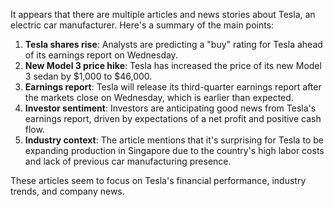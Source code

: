 It appears that there are multiple articles and news stories about Tesla, an electric car manufacturer. Here's a summary of the main points:

1. **Tesla shares rise**: Analysts are predicting a "buy" rating for Tesla ahead of its earnings report on Wednesday.
2. **New Model 3 price hike**: Tesla has increased the price of its new Model 3 sedan by $1,000 to $46,000.
3. **Earnings report**: Tesla will release its third-quarter earnings report after the markets close on Wednesday, which is earlier than expected.
4. **Investor sentiment**: Investors are anticipating good news from Tesla's earnings report, driven by expectations of a net profit and positive cash flow.
5. **Industry context**: The article mentions that it's surprising for Tesla to be expanding production in Singapore due to the country's high labor costs and lack of previous car manufacturing presence.

These articles seem to focus on Tesla's financial performance, industry trends, and company news.